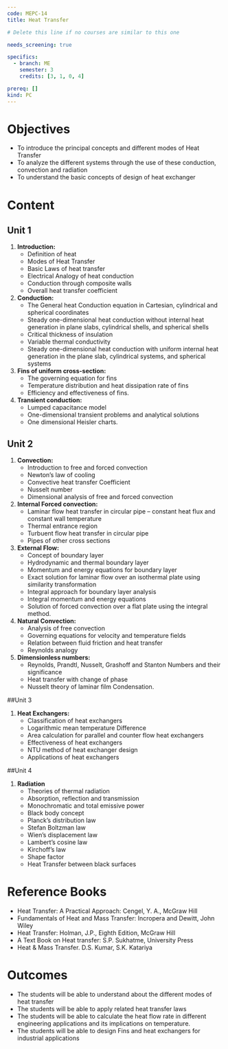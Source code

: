 ```yaml
---
code: MEPC-14
title: Heat Transfer

# Delete this line if no courses are similar to this one

needs_screening: true

specifics:
  - branch: ME
    semester: 3
    credits: [3, 1, 0, 4]

prereq: []
kind: PC
---
```


# Objectives

- To introduce the principal concepts and different modes of Heat Transfer
- To analyze the different systems through the use of these conduction, convection and radiation
- To understand the basic concepts of design of heat exchanger

# Content

## Unit 1

1. **Introduction:**
   - Definition of heat
   - Modes of Heat Transfer
   - Basic Laws of heat transfer
   - Electrical Analogy of heat conduction
   - Conduction through composite walls
   - Overall heat transfer coefficient
2. **Conduction:**
   - The General heat Conduction equation in Cartesian, cylindrical and spherical coordinates
   - Steady one-dimensional heat conduction without internal heat generation in plane slabs, cylindrical shells, and spherical shells
   - Critical thickness of insulation
   - Variable thermal conductivity
   - Steady one-dimensional heat conduction with uniform internal heat generation in the plane slab, cylindrical systems, and spherical systems
3. **Fins of uniform cross-section:**
   - The governing equation for fins
   - Temperature distribution and heat dissipation rate of fins
   - Efficiency and effectiveness of fins.
4. **Transient conduction:**
   - Lumped capacitance model
   - One-dimensional transient problems and analytical solutions
   - One dimensional Heisler charts.

## Unit 2

1. **Convection:**
   - Introduction to free and forced convection
   - Newton’s law of cooling
   - Convective heat transfer Coefficient
   - Nusselt number
   - Dimensional analysis of free and forced convection
2. **Internal Forced convection:**
   - Laminar flow heat transfer in circular pipe – constant heat flux and constant wall temperature
   - Thermal entrance region
   - Turbuent flow heat transfer in circular pipe
   - Pipes of other cross sections
3. **External Flow:**
   - Concept of boundary layer
   - Hydrodynamic and thermal boundary layer
   - Momentum and energy equations for boundary layer
   - Exact solution for laminar flow over an isothermal plate using similarity transformation
   - Integral approach for boundary layer analysis
   - Integral momentum and energy equations
   - Solution of forced convection over a flat plate using the integral method.
4. **Natural Convection:**
   - Analysis of free convection
   - Governing equations for velocity and temperature fields
   - Relation between fluid friction and heat transfer
   - Reynolds analogy
5. **Dimensionless numbers:**
   - Reynolds, Prandtl, Nusselt, Grashoff and Stanton Numbers and their significance
   - Heat transfer with change of phase
   - Nusselt theory of laminar film Condensation.

##Unit 3

1. **Heat Exchangers:**
   - Classification of heat exchangers
   - Logarithmic mean temperature Difference
   - Area calculation for parallel and counter flow heat exchangers
   - Effectiveness of heat exchangers
   - NTU method of heat exchanger design
   - Applications of heat exchangers

##Unit 4

1. **Radiation**
   - Theories of thermal radiation
   - Absorption, reflection and transmission
   - Monochromatic and total emissive power
   - Black body concept
   - Planck’s distribution law
   - Stefan Boltzman law
   - Wien’s displacement law
   - Lambert’s cosine law
   - Kirchoff’s law
   - Shape factor
   - Heat Transfer between black surfaces

# Reference Books

- Heat Transfer: A Practical Approach: Cengel, Y. A., McGraw Hill
- Fundamentals of Heat and Mass Transfer: Incropera and Dewitt, John Wiley
- Heat Transfer: Holman, J.P., Eighth Edition, McGraw Hill
- A Text Book on Heat transfer: S.P. Sukhatme, University Press
- Heat & Mass Transfer. D.S. Kumar, S.K. Katariya

# Outcomes

- The students will be able to understand about the different modes of heat transfer
- The students will be able to apply related heat transfer laws
- The students will be able to calculate the heat flow rate in different engineering applications and its implications on temperature.
- The students will be able to design Fins and heat exchangers for industrial applications
